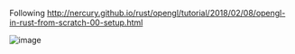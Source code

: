 Following http://nercury.github.io/rust/opengl/tutorial/2018/02/08/opengl-in-rust-from-scratch-00-setup.html


![image](https://user-images.githubusercontent.com/7802334/185793495-bc8d7c15-e176-4658-91aa-b95a0b5f217d.png)
